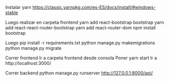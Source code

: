 Instalar yarn
https://classic.yarnpkg.com/es-ES/docs/install/#windows-stable

Luego realizar en carpeta frontend
yarn add react-bootstrap bootstrap
yarn add react-react-router-bootstrap
yarn add react-router-dom
npm install bootstrap

Luego
pip install -r requirements.txt
python manage.py makemigrations
python manage.py migrate

Correr frontend
Ir a carpeta frontend desde consola
Poner yarn start
Ir a http://localhost:3000/

Correr backend
python manage.py runserver
http://127.0.0.1:8000/api/